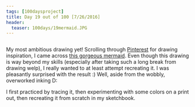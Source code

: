 ```yaml
---
tags: [100daysproject]
title: Day 19 out of 100 [7/26/2016]
header:
  teaser: 100days/19mermaid.JPG
---
```


<img src="{{ site.url }}{{ site.baseurl }}/images/100days/19mermaid.JPG" alt="">

My most ambitious drawing yet!  Scrolling through <a href="https://www.pinterest.com/lissiichan/drawing/" target="_blank">Pinterest</a> for drawing inspiration, I came across <a href="https://s-media-cache-ak0.pinimg.com/564x/8b/b4/16/8bb4165c187d7066e9245ecf6c69d32c.jpg" target="_blank">this gorgeous mermaid</a>.  Even though this drawing is way beyond my skills (especially after taking such a long break from drawing welp), I really wanted to at least attempt recreating it.  I was pleasantly surprised with the result :)  Well, aside from the wobbly, overworked inking D:

I first practiced by tracing it, then experimenting with some colors on a print out, then recreating it from scratch in my sketchbook.

<img src="{{ site.url }}{{ site.baseurl }}/images/100days/19mermaid_b.JPG" alt="">

